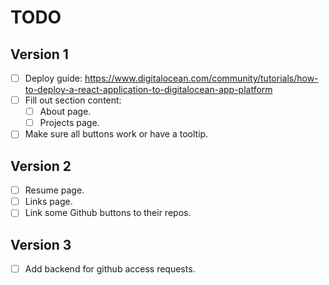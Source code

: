 # TODO

## Version 1

- [ ] Deploy guide: https://www.digitalocean.com/community/tutorials/how-to-deploy-a-react-application-to-digitalocean-app-platform
- [ ] Fill out section content:
  - [ ] About page.
  - [ ] Projects page.
- [ ] Make sure all buttons work or have a tooltip.
## Version 2

- [ ] Resume page.
- [ ] Links page.
- [ ] Link some Github buttons to their repos.

## Version 3

- [ ] Add backend for github access requests.